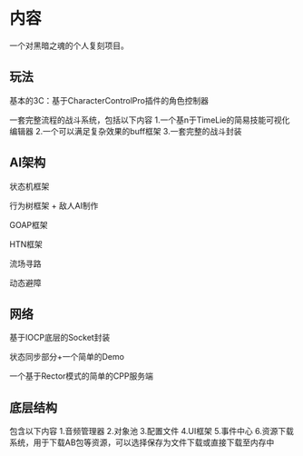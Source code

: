 # 内容
一个对黑暗之魂的个人复刻项目。
## 玩法
基本的3C：基于CharacterControlPro插件的角色控制器

一套完整流程的战斗系统，包括以下内容
1.一个基n于TimeLie的简易技能可视化编辑器
2.一个可以满足复杂效果的buff框架
3.一套完整的战斗封装
## AI架构
状态机框架

行为树框架 + 敌人AI制作

GOAP框架

HTN框架

流场寻路

动态避障
## 网络

基于IOCP底层的Socket封装

状态同步部分+一个简单的Demo

一个基于Rector模式的简单的CPP服务端
## 底层结构
包含以下内容
1.音频管理器
2.对象池
3.配置文件
4.UI框架
5.事件中心
6.资源下载系统，用于下载AB包等资源，可以选择保存为文件下载或直接下载至内存中
